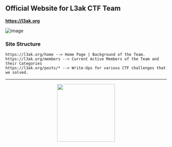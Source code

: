 ## Official Website for L3ak CTF Team

**https://l3ak.org**

![image](https://github.com/L3AK-TEAM/l3ak.org/assets/102762345/6a7ddd10-f6c0-4b94-9a3f-ad6e7ddacf51)

### Site Structure

```
https://l3ak.org/home --> Home Page | Background of the Team.
https://l3ak.org/members --> Current Active Members of the Team and their Categories
https://l3ak.org/posts/* --> Write-Ups for various CTF challenges that we solved.
```

---

<div align="center">
  <img height="180" width="180" src="https://user-images.githubusercontent.com/102762345/233223040-cf6e5124-72fc-432c-92f4-cf9d3bb96d7f.png"> 
</div>

<div align="left">
  <img height="15" width="15" src="https://github.com/L3AK-TEAM/l3ak.org/assets/102762345/f26b6943-994e-4b51-b3a6-941ccc43d40c">
</div>

